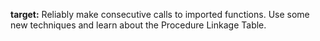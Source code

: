 **target:** Reliably make consecutive calls to imported functions.
Use some new techniques and learn about the Procedure Linkage Table.
